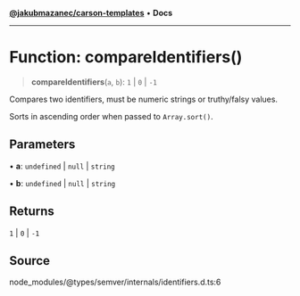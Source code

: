 [**@jakubmazanec/carson-templates**](../../../README.md) • **Docs**

---

# Function: compareIdentifiers()

> **compareIdentifiers**(`a`, `b`): `1` \| `0` \| `-1`

Compares two identifiers, must be numeric strings or truthy/falsy values.

Sorts in ascending order when passed to `Array.sort()`.

## Parameters

• **a**: `undefined` \| `null` \| `string`

• **b**: `undefined` \| `null` \| `string`

## Returns

`1` \| `0` \| `-1`

## Source

node_modules/@types/semver/internals/identifiers.d.ts:6
